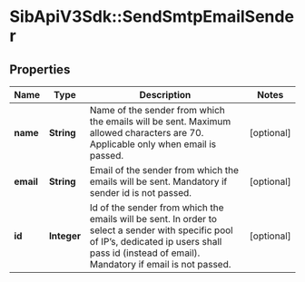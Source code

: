 # SibApiV3Sdk::SendSmtpEmailSender

## Properties
Name | Type | Description | Notes
------------ | ------------- | ------------- | -------------
**name** | **String** | Name of the sender from which the emails will be sent. Maximum allowed characters are 70. Applicable only when email is passed. | [optional] 
**email** | **String** | Email of the sender from which the emails will be sent. Mandatory if sender id is not passed. | [optional] 
**id** | **Integer** | Id of the sender from which the emails will be sent. In order to select a sender with specific pool of IP’s, dedicated ip users shall pass id (instead of email). Mandatory if email is not passed. | [optional] 


